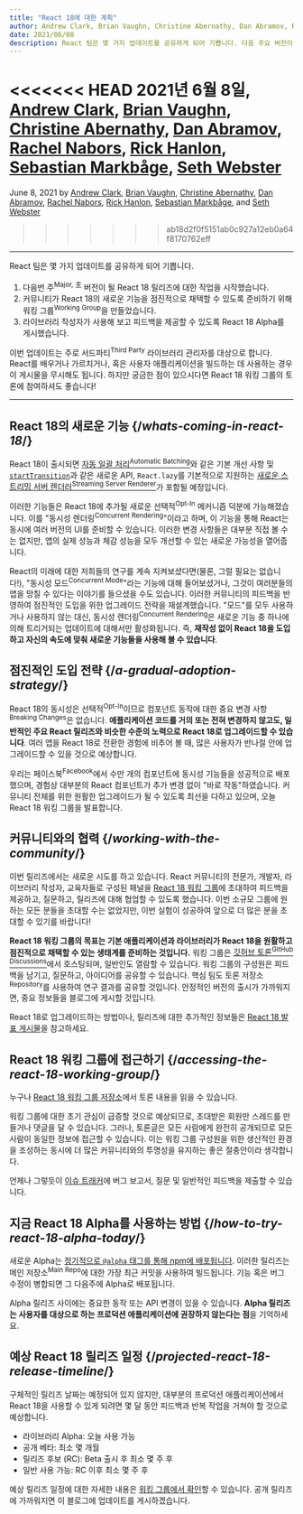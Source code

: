 ```yaml
---
title: "React 18에 대한 계획"
author: Andrew Clark, Brian Vaughn, Christine Abernathy, Dan Abramov, Rachel Nabors, Rick Hanlon, Sebastian Markbage, and Seth Webster
date: 2021/06/08
description: React 팀은 몇 가지 업데이트를 공유하게 되어 기쁩니다. 다음 주요 버전이 될 React 18 릴리즈에 대한 작업을 시작했습니다. 커뮤니티가 React 18의 새로운 기능을 점진적으로 채택할 수 있도록 준비하기 위해 워킹 그룹을 만들었습니다. 라이브러리 작성자가 사용해 보고 피드백을 제공할 수 있도록 React 18 Alpha를 게시했습니다...
---
```


<<<<<<< HEAD
2021년 6월 8일, [Andrew Clark](https://twitter.com/acdlite), [Brian Vaughn](https://github.com/bvaughn), [Christine Abernathy](https://twitter.com/abernathyca), [Dan Abramov](https://twitter.com/dan_abramov), [Rachel Nabors](https://twitter.com/rachelnabors), [Rick Hanlon](https://twitter.com/rickhanlonii), [Sebastian Markbåge](https://twitter.com/sebmarkbage), [Seth Webster](https://twitter.com/sethwebster)
=======
June 8, 2021 by [Andrew Clark](https://twitter.com/acdlite), [Brian Vaughn](https://github.com/bvaughn), [Christine Abernathy](https://twitter.com/abernathyca), [Dan Abramov](https://bsky.app/profile/danabra.mov), [Rachel Nabors](https://twitter.com/rachelnabors), [Rick Hanlon](https://twitter.com/rickhanlonii), [Sebastian Markbåge](https://twitter.com/sebmarkbage), and [Seth Webster](https://twitter.com/sethwebster)
>>>>>>> ab18d2f0f5151ab0c927a12eb0a64f8170762eff

---

<Intro>

React 팀은 몇 가지 업데이트를 공유하게 되어 기쁩니다.

1. 다음번 주<sup>Major, 主</sup> 버전이 될 React 18 릴리즈에 대한 작업을 시작했습니다.
2. 커뮤니티가 React 18의 새로운 기능을 점진적으로 채택할 수 있도록 준비하기 위해 워킹 그룹<sup>Working Group</sup>을 만들었습니다.
3. 라이브러리 작성자가 사용해 보고 피드백을 제공할 수 있도록 React 18 Alpha를 게시했습니다.

이번 업데이트는 주로 서드파티<sup>Third Party</sup> 라이브러리 관리자를 대상으로 합니다. React를 배우거나 가르치거나, 혹은 사용자 애플리케이션을 빌드하는 데 사용하는 경우 이 게시물을 무시해도 됩니다. 하지만 궁금한 점이 있으시다면 React 18 워킹 그룹의 토론에 참여하셔도 좋습니다!

---

</Intro>

## React 18의 새로운 기능 {/*whats-coming-in-react-18*/}

React 18이 출시되면 [자동 일괄 처리<sup>Automatic Batching</sup>](https://github.com/reactwg/react-18/discussions/21)와 같은 기본 개선 사항 및 [`startTransition`](https://github.com/reactwg/react-18/discussions/41)과 같은 새로운 API, `React.lazy`를 기본적으로 지원하는 [새로운 스트리밍 서버 렌더러<sup>Streaming Server Renderer</sup>](https://github.com/reactwg/react-18/discussions/37)가 포함될 예정입니다.

이러한 기능들은 React 18에 추가될 새로운 선택적<sup>Opt-In</sup> 메커니즘 덕분에 가능해졌습니다. 이를 "동시성 렌더링<sup>Concurrent Rendering</sup>"이라고 하며, 이 기능을 통해 React는 동시에 여러 버전의 UI를 준비할 수 있습니다. 이러한 변경 사항들은 대부분 직접 볼 수는 없지만, 앱의 실제 성능과 체감 성능을 모두 개선할 수 있는 새로운 가능성을 열어줍니다.

React의 미래에 대한 저희들의 연구를 계속 지켜보셨다면(물론, 그럴 필요는 없습니다!), "동시성 모드<sup>Concurrent Mode</sup>"라는 기능에 대해 들어보셨거나, 그것이 여러분들의 앱을 망칠 수 있다는 이야기를 들으셨을 수도 있습니다. 이러한 커뮤니티의 피드백을 반영하여 점진적인 도입을 위한 업그레이드 전략을 재설계했습니다. "모드"를 모두 사용하거나 사용하지 않는 대신, 동시성 렌더링<sup>Concurrent Rendering</sup>은 새로운 기능 중 하나에 의해 트리거되는 업데이트에 대해서만 활성화됩니다. 즉, **재작성 없이 React 18을 도입하고 자신의 속도에 맞춰 새로운 기능들을 사용해 볼 수 있습니다**.

## 점진적인 도입 전략 {/*a-gradual-adoption-strategy*/}

React 18의 동시성은 선택적<sup>Opt-In</sup>이므로 컴포넌트 동작에 대한 중요 변경 사항<sup>Breaking Changes</sup>은 없습니다. **애플리케이션 코드를 거의 또는 전혀 변경하지 않고도, 일반적인 주요 React 릴리즈와 비슷한 수준의 노력으로 React 18로 업그레이드할 수 있습니다**. 여러 앱을 React 18로 전환한 경험에 비추어 볼 때, 많은 사용자가 반나절 안에 업그레이드할 수 있을 것으로 예상합니다.

우리는 페이스북<sup>Facebook</sup>에서 수만 개의 컴포넌트에 동시성 기능들을 성공적으로 배포했으며, 경험상 대부분의 React 컴포넌트가 추가 변경 없이 "바로 작동"하였습니다. 커뮤니티 전체를 위한 원활한 업그레이드가 될 수 있도록 최선을 다하고 있으며, 오늘 React 18 워킹 그룹을 발표합니다.

## 커뮤니티와의 협력 {/*working-with-the-community*/}

이번 릴리즈에서는 새로운 시도를 하고 있습니다. React 커뮤니티의 전문가, 개발자, 라이브러리 작성자, 교육자들로 구성된 패널을 [React 18 워킹 그룹](https://github.com/reactwg/react-18)에 초대하여 피드백을 제공하고, 질문하고, 릴리즈에 대해 협업할 수 있도록 했습니다. 이번 소규모 그룹에 원하는 모든 분들을 초대할 수는 없었지만, 이번 실험이 성공하여 앞으로 더 많은 분을 초대할 수 있기를 바랍니다!

**React 18 워킹 그룹의 목표는 기본 애플리케이션과 라이브러리가 React 18을 원활하고 점진적으로 채택할 수 있는 생태계를 준비하는 것입니다.** 워킹 그룹은 [깃허브 토론<sup>GitHub Discussions</sup>](https://github.com/reactwg/react-18/discussions)에서 호스팅되며, 일반인도 열람할 수 있습니다. 워킹 그룹의 구성원은 피드백을 남기고, 질문하고, 아이디어를 공유할 수 있습니다. 핵심 팀도 토론 저장소<sup>Repository</sup>를 사용하여 연구 결과를 공유할 것입니다. 안정적인 버전의 출시가 가까워지면, 중요 정보들을 블로그에 게시할 것입니다.

React 18로 업그레이드하는 방법이나, 릴리즈에 대한 추가적인 정보들은 [React 18 발표 게시물](https://github.com/reactwg/react-18/discussions/4)을 참고하세요.

## React 18 워킹 그룹에 접근하기 {/*accessing-the-react-18-working-group*/}

누구나 [React 18 워킹 그룹 저장소](https://github.com/reactwg/react-18)에서 토론 내용을 읽을 수 있습니다.

워킹 그룹에 대한 초기 관심이 급증할 것으로 예상되므로, 초대받은 회원만 스레드를 만들거나 댓글을 달 수 있습니다. 그러나, 토론글은 모든 사람에게 완전히 공개되므로 모든 사람이 동일한 정보에 접근할 수 있습니다. 이는 워킹 그룹 구성원을 위한 생산적인 환경을 조성하는 동시에 더 많은 커뮤니티와의 투명성을 유지하는 좋은 절충안이라 생각합니다.

언제나 그렇듯이 [이슈 트래커](https://github.com/facebook/react/issues)에 버그 보고서, 질문 및 일반적인 피드백을 제출할 수 있습니다.

## 지금 React 18 Alpha를 사용하는 방법 {/*how-to-try-react-18-alpha-today*/}

새로운 Alpha는 [정기적으로 `@alpha` 태그를 통해 npm에 배포됩니다](https://github.com/reactwg/react-18/discussions/9). 이러한 릴리즈는 메인 저장소<sup>Main Repo</sup>에 대한 가장 최근 커밋을 사용하여 빌드됩니다. 기능 혹은 버그 수정이 병합되면 그 다음주에 Alpha로 배포됩니다.

Alpha 릴리즈 사이에는 중요한 동작 또는 API 변경이 있을 수 있습니다. **Alpha 릴리즈는 사용자를 대상으로 하는 프로덕션 애플리케이션에 권장하지 않는다는 점**을 기억하세요.

## 예상 React 18 릴리즈 일정 {/*projected-react-18-release-timeline*/}

구체적인 릴리즈 날짜는 예정되어 있지 않지만, 대부분의 프로덕션 애플리케이션에서 React 18을 사용할 수 있게 되려면 몇 달 동안 피드백과 반복 작업을 거쳐야 할 것으로 예상합니다.

* 라이브러리 Alpha: 오늘 사용 가능
* 공개 베타: 최소 몇 개월
* 릴리즈 후보 (RC): Beta 출시 후 최소 몇 주 후
* 일반 사용 가능: RC 이후 최소 몇 주 후

예상 릴리즈 일정에 대한 자세한 내용은 [워킹 그룹에서 확인](https://github.com/reactwg/react-18/discussions/9)할 수 있습니다. 공개 릴리즈에 가까워지면 이 블로그에 업데이트를 게시하겠습니다.
